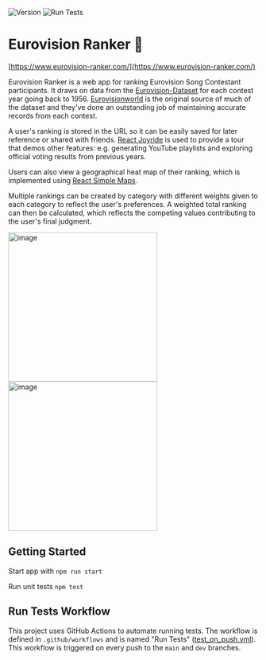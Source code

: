![Version](https://img.shields.io/badge/version-4.1.1-blue)
![Run Tests](https://github.com/jekrch/eurovision-ranker/actions/workflows/test_on_push.yml/badge.svg)

# Eurovision Ranker :yellow_heart:

[https://www.eurovision-ranker.com/](https://www.eurovision-ranker.com/)

Eurovision Ranker is a web app for ranking Eurovision Song Contestant participants. It draws on data from the [Eurovision-Dataset](https://github.com/Spijkervet/eurovision-dataset) for each contest year going back to 1956. [Eurovisionworld](https://www.Eurovisionworld.com) is the original source of much of the dataset and they've done an outstanding job of maintaining accurate records from each contest.   

A user's ranking is stored in the URL so it can be easily saved for later reference or shared with friends. [React Joyride](https://react-joyride.com/) is used to provide a tour that demos other features: e.g. generating YouTube playlists and exploring official voting results from previous years. 

Users can also view a geographical heat map of their ranking, which is implemented using [React Simple Maps](https://www.react-simple-maps.io/).

Multiple rankings can be created by category with different weights given to each category to reflect the user's preferences. A weighted total ranking can then be calculated, which reflects the competing values contributing to the user's final judgment.

<img width="300" alt="image" src="https://github.com/jekrch/eurovision-ranker/assets/8173930/71bc60c8-7630-4df6-830d-fdddb28f4010">
<img width="300" alt="image" src="https://github.com/jekrch/eurovision-ranker/assets/8173930/a6545c3f-ecc2-43cc-83e3-5dbd26ad72b9">

## Getting Started 

Start app with `npm run start`

Run unit tests `npm test`

## Run Tests Workflow
This project uses GitHub Actions to automate running tests. The workflow is defined in ``.github/workflows`` and is named "Run Tests" ([test_on_push.yml](https://github.com/jekrch/eurovision-ranker/blob/main/.github/workflows/test_on_push.yml)). This workflow is triggered on every push to the `main` and `dev` branches. 


